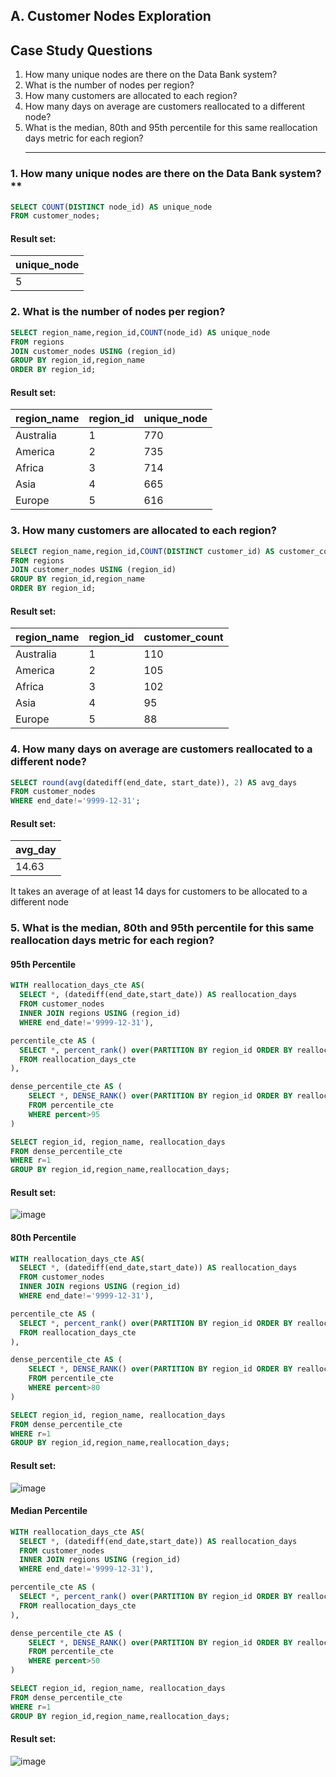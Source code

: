 ## A. Customer Nodes Exploration

## Case Study Questions
1. How many unique nodes are there on the Data Bank system?
2. What is the number of nodes per region?
3. How many customers are allocated to each region?
4. How many days on average are customers reallocated to a different node?
5. What is the median, 80th and 95th percentile for this same reallocation days metric for each region?
   ***

### 1. How many unique nodes are there on the Data Bank system?**

```sql
SELECT COUNT(DISTINCT node_id) AS unique_node
FROM customer_nodes;
```
#### Result set:
| unique_node | 
| ----------- | 
| 5           | 

### 2. What is the number of nodes per region?
```sql
SELECT region_name,region_id,COUNT(node_id) AS unique_node
FROM regions
JOIN customer_nodes USING (region_id)
GROUP BY region_id,region_name
ORDER BY region_id;
```
#### Result set:
| region_name | region_id | unique_node   |
| ----------- | --------  | ------------- |
| Australia   | 1         | 770           |
| America     | 2         | 735           |
| Africa      | 3         | 714           |
| Asia        | 4         | 665           |
| Europe      | 5         | 616           |

### 3. How many customers are allocated to each region?
```sql
SELECT region_name,region_id,COUNT(DISTINCT customer_id) AS customer_count
FROM regions
JOIN customer_nodes USING (region_id)
GROUP BY region_id,region_name
ORDER BY region_id;
```
#### Result set:
| region_name | region_id | customer_count |
| ----------- | --------  | -------------  |
| Australia   | 1         | 110            |
| America     | 2         | 105            |
| Africa      | 3         | 102            |
| Asia        | 4         | 95             |
| Europe      | 5         | 88             |

### 4. How many days on average are customers reallocated to a different node?
```sql
SELECT round(avg(datediff(end_date, start_date)), 2) AS avg_days
FROM customer_nodes
WHERE end_date!='9999-12-31';
```
#### Result set:

| avg_day | 
| ------- | 
| 14.63   | 

It takes an average of at least 14 days for customers to be allocated to a different node

### 5. What is the median, 80th and 95th percentile for this same reallocation days metric for each region?

#### 95th Percentile

```sql
WITH reallocation_days_cte AS(
  SELECT *, (datediff(end_date,start_date)) AS reallocation_days
  FROM customer_nodes 
  INNER JOIN regions USING (region_id)
  WHERE end_date!='9999-12-31'),

percentile_cte AS (
  SELECT *, percent_rank() over(PARTITION BY region_id ORDER BY reallocation_days) * 100 AS percent
  FROM reallocation_days_cte
),

dense_percentile_cte AS (
    SELECT *, DENSE_RANK() over(PARTITION BY region_id ORDER BY reallocation_days ASC ) AS r
    FROM percentile_cte
    WHERE percent>95
)

SELECT region_id, region_name, reallocation_days
FROM dense_percentile_cte
WHERE r=1
GROUP BY region_id,region_name,reallocation_days;

```

#### Result set:

![image](https://github.com/YiWeiOh/8Weeks_SQL_challenge---MySQL/assets/100756361/a69faf8d-8846-4ac2-9a91-c07f5c465f9b)

#### 80th Percentile

```sql
WITH reallocation_days_cte AS(
  SELECT *, (datediff(end_date,start_date)) AS reallocation_days
  FROM customer_nodes 
  INNER JOIN regions USING (region_id)
  WHERE end_date!='9999-12-31'),

percentile_cte AS (
  SELECT *, percent_rank() over(PARTITION BY region_id ORDER BY reallocation_days) * 100 AS percent
  FROM reallocation_days_cte
),

dense_percentile_cte AS (
    SELECT *, DENSE_RANK() over(PARTITION BY region_id ORDER BY reallocation_days ASC ) AS r
    FROM percentile_cte
    WHERE percent>80
)

SELECT region_id, region_name, reallocation_days
FROM dense_percentile_cte
WHERE r=1
GROUP BY region_id,region_name,reallocation_days;
```

#### Result set:

![image](https://github.com/YiWeiOh/8Weeks_SQL_challenge---MySQL/assets/100756361/f4a4814a-b734-41c3-b478-cf28473b6ee0)

#### Median Percentile

```sql
WITH reallocation_days_cte AS(
  SELECT *, (datediff(end_date,start_date)) AS reallocation_days
  FROM customer_nodes 
  INNER JOIN regions USING (region_id)
  WHERE end_date!='9999-12-31'),

percentile_cte AS (
  SELECT *, percent_rank() over(PARTITION BY region_id ORDER BY reallocation_days) * 100 AS percent
  FROM reallocation_days_cte
),

dense_percentile_cte AS (
    SELECT *, DENSE_RANK() over(PARTITION BY region_id ORDER BY reallocation_days ASC ) AS r
    FROM percentile_cte
    WHERE percent>50
)

SELECT region_id, region_name, reallocation_days
FROM dense_percentile_cte
WHERE r=1
GROUP BY region_id,region_name,reallocation_days;
```

#### Result set:

![image](https://github.com/YiWeiOh/8Weeks_SQL_challenge---MySQL/assets/100756361/420af92f-8948-4920-b69e-75feb660d853)



